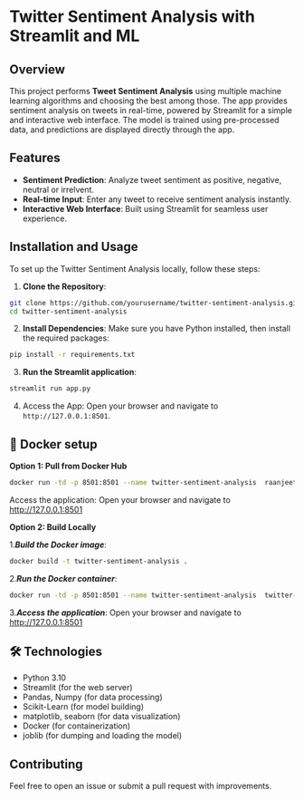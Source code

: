 # Twitter Sentiment Analysis with Streamlit and ML

## Overview

This project performs **Tweet Sentiment Analysis** using multiple machine learning algorithms and choosing the best among those. The app provides sentiment analysis on tweets in real-time, powered by Streamlit for a simple and interactive web interface. The model is trained using pre-processed data, and predictions are displayed directly through the app.

## Features

- **Sentiment Prediction**: Analyze tweet sentiment as positive, negative, neutral or irrelvent.
- **Real-time Input**:  Enter any tweet to receive sentiment analysis instantly.
- **Interactive Web Interface**: Built using Streamlit for seamless user experience.

## Installation and Usage 

To set up the Twitter Sentiment Analysis locally, follow these steps:

1. **Clone the Repository**:
```bash
git clone https://github.com/yourusername/twitter-sentiment-analysis.git
cd twitter-sentiment-analysis
```

2. **Install Dependencies**:
Make sure you have Python installed, then install the required packages:

```bash
pip install -r requirements.txt
```

3. **Run the Streamlit application**:
```bash
streamlit run app.py
```

4. Access the App: Open your browser and navigate to `http://127.0.0.1:8501`.

## 🐳 Docker setup


**Option 1: Pull from Docker Hub**

```bash
docker run -td -p 8501:8501 --name twitter-sentiment-analysis  raanjeetsgolu/twitter-sentiment-analysis:3.0-1
```
Access the application: Open your browser and navigate to http://127.0.0.1:8501

**Option 2: Build Locally**


1.***Build the Docker image***:

```bash
docker build -t twitter-sentiment-analysis .
  ```
2.***Run the Docker container***:
   ```bash
docker run -td -p 8501:8501 --name twitter-sentiment-analysis  twitter-sentiment-analysis
   ```
3.***Access the application***:
 Open your browser and navigate to http://127.0.0.1:8501

## 🛠 Technologies

+ Python 3.10
+ Streamlit (for the web server)
+ Pandas, Numpy (for data processing)
+ Scikit-Learn (for model building)
+ matplotlib, seaborn (for data visualization)
+ Docker (for containerization)
+ joblib (for dumping and loading the model)


## Contributing
Feel free to open an issue or submit a pull request with improvements.
